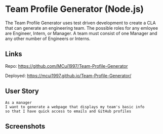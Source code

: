 # Team Profile Generator (Node.js)

The Team Profile Generator uses test driven development to create a CLA that can generate an engineering team. The possible roles for any emloyee are Engineer, Intern, or Manager. A team must consist of one Manager and any other number of Engineers or Interns. 

## Links

Repo: https://github.com/MCui1997/Team-Profile-Generator

Deployed: https://mcui1997.github.io/Team-Profile-Generator/

## User Story
```
As a manager
I want to generate a webpage that displays my team's basic info
so that I have quick access to emails and GitHub profiles
```
## Screenshots
